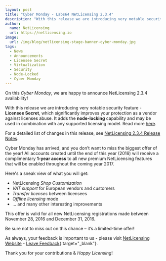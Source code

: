 ```yaml
---
layout: post
title: "Cyber Monday - Labs64 NetLicensing 2.3.4"
description: "With this release we are introducing very notable security feature - Licensee Secret, which significantly improves your protection as a vendor against licenses abuse."
author:
  name: NetLicensing
  url: https://netlicensing.io
image:
  url: /img/blog/netlicensing-stage-banner-cyber-monday.jpg
tags:
  - News
  - Announcements
  - Licensee Secret
  - Virtualization
  - Security
  - Node-Locked
  - Cyber Monday
---
```


On this *Cyber Monday*, we are happy to announce NetLicensing 2.3.4 availability!

With this release we are introducing very notable security feature - **Licensee Secret**, which significantly improves your protection as a vendor against licenses abuse. It adds the **node-locking** capability and may be used in combination with any supported licensing model. Read more [here](https://netlicensing.io/wiki/node-locked).

For a detailed list of changes in this release, see [NetLicensing 2.3.4 Release Notes](https://netlicensing.io/wiki/netlicensing-2-3-4-final).

Cyber Monday has arrived, and you don’t want to miss the biggest offer of the year! All accounts created until the end of this year (2016) will receive a complimentary **1-year access** to all new premium NetLicensing features that will be enabled throughout the coming year 2017.

Here's a sneak view of what you will get:

* NetLicensing *Shop Customization*
* *VAT support* for European vendors and customers
* *Transfer licenses* between licensees
* *Offline licensing* mode
* … and many other interesting improvements

This offer is valid for all new NetLicensing registrations made between November 28, 2016 and December 31, 2016.

Be sure not to miss out on this chance – it’s a limited-time offer!

As always, your feedback is important to us - please visit [NetLicensing Website](https://netlicensing.io) - [Leave Feedback](https://github.com/Labs64/NetLicensing-Community/){:target="_blank"}.

Thank you for your contributions & *Happy Licensing*!
